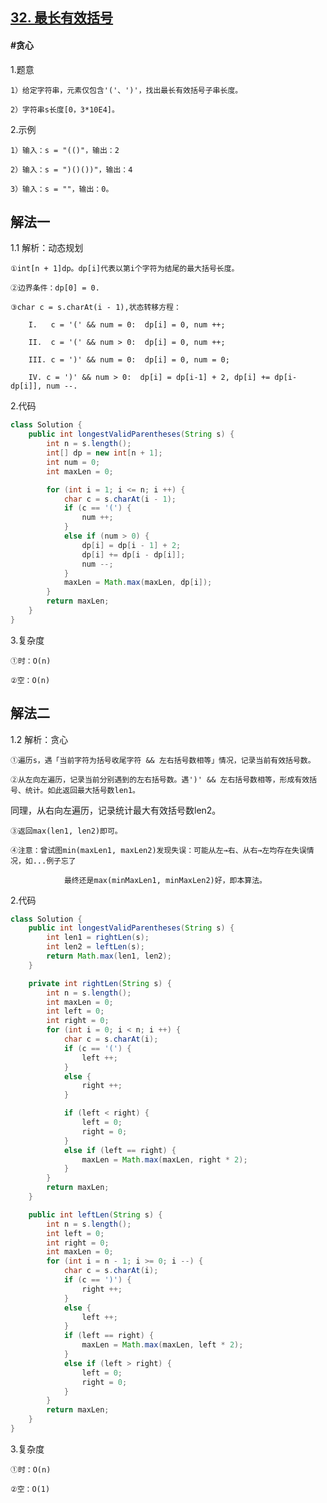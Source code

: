 ## [32. 最长有效括号](https://leetcode.cn/problems/longest-valid-parentheses/description/)

#### #贪心
1.题意

    1）给定字符串，元素仅包含'('、')'，找出最长有效括号子串长度。

    2）字符串s长度[0，3*10E4]。

2.示例

    1）输入：s = "(()"，输出：2

    2）输入：s = ")()())"，输出：4

    3）输入：s = ""，输出：0。
## 解法一
1.1 解析：动态规划

    ①int[n + 1]dp。dp[i]代表以第i个字符为结尾的最大括号长度。

    ②边界条件：dp[0] = 0.      

    ③char c = s.charAt(i - 1),状态转移方程：

        I.   c = '(' && num = 0:  dp[i] = 0, num ++;

        II.  c = '(' && num > 0:  dp[i] = 0, num ++;

        III. c = ')' && num = 0:  dp[i] = 0, num = 0;

        IV. c = ')' && num > 0:  dp[i] = dp[i-1] + 2, dp[i] += dp[i-dp[i]], num --.

2.代码
```java
class Solution {
    public int longestValidParentheses(String s) {
        int n = s.length();
        int[] dp = new int[n + 1];     
        int num = 0;
        int maxLen = 0;

        for (int i = 1; i <= n; i ++) {
            char c = s.charAt(i - 1);
            if (c == '(') {
                num ++;
            }
            else if (num > 0) {
                dp[i] = dp[i - 1] + 2;
                dp[i] += dp[i - dp[i]];
                num --;
            }
            maxLen = Math.max(maxLen, dp[i]);
        }
        return maxLen;       
    }
}
```

3.复杂度

    ①时：O(n)

    ②空：O(n)

## 解法二
1.2 解析：贪心

    ①遍历s，遇「当前字符为括号收尾字符 && 左右括号数相等」情况，记录当前有效括号数。

    ②从左向左遍历，记录当前分别遇到的左右括号数。遇')' && 左右括号数相等，形成有效括号、统计。如此返回最大括号数len1。

同理，从右向左遍历，记录统计最大有效括号数len2。

    ③返回max(len1, len2)即可。

    ④注意：曾试图min(maxLen1, maxLen2)发现失误：可能从左→右、从右→左均存在失误情况，如...例子忘了

                最终还是max(minMaxLen1, minMaxLen2)好，即本算法。

2.代码
```java
class Solution {
    public int longestValidParentheses(String s) {
        int len1 = rightLen(s);
        int len2 = leftLen(s);
        return Math.max(len1, len2);
    }

    private int rightLen(String s) {
        int n = s.length();
        int maxLen = 0;
        int left = 0;
        int right = 0;
        for (int i = 0; i < n; i ++) {
            char c = s.charAt(i);
            if (c == '(') {
                left ++;
            }
            else {
                right ++;
            }

            if (left < right) {
                left = 0;
                right = 0;
            }
            else if (left == right) {
                maxLen = Math.max(maxLen, right * 2);
            }
        }
        return maxLen;
    }

    public int leftLen(String s) {
        int n = s.length();
        int left = 0;
        int right = 0;
        int maxLen = 0;
        for (int i = n - 1; i >= 0; i --) {
            char c = s.charAt(i);
            if (c == ')') {
                right ++;
            }
            else {
                left ++;
            }
            if (left == right) {
                maxLen = Math.max(maxLen, left * 2);
            }
            else if (left > right) {
                left = 0;
                right = 0;
            }
        }
        return maxLen;      
    }
}
```

3.复杂度

    ①时：O(n)

    ②空：O(1)
